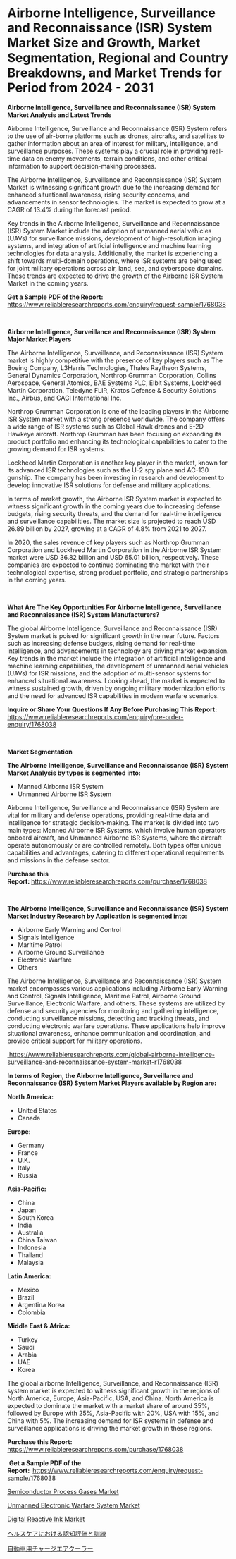 <p><h1>Airborne Intelligence, Surveillance and Reconnaissance (ISR) System Market Size and Growth, Market Segmentation, Regional and Country Breakdowns, and Market Trends for Period from 2024 -  2031</h1></p><p><strong>Airborne Intelligence, Surveillance and Reconnaissance (ISR) System Market Analysis and Latest Trends</strong></p>
<p><p>Airborne Intelligence, Surveillance and Reconnaissance (ISR) System refers to the use of air-borne platforms such as drones, aircrafts, and satellites to gather information about an area of interest for military, intelligence, and surveillance purposes. These systems play a crucial role in providing real-time data on enemy movements, terrain conditions, and other critical information to support decision-making processes.</p><p>The Airborne Intelligence, Surveillance and Reconnaissance (ISR) System Market is witnessing significant growth due to the increasing demand for enhanced situational awareness, rising security concerns, and advancements in sensor technologies. The market is expected to grow at a CAGR of 13.4% during the forecast period.</p><p>Key trends in the Airborne Intelligence, Surveillance and Reconnaissance (ISR) System Market include the adoption of unmanned aerial vehicles (UAVs) for surveillance missions, development of high-resolution imaging systems, and integration of artificial intelligence and machine learning technologies for data analysis. Additionally, the market is experiencing a shift towards multi-domain operations, where ISR systems are being used for joint military operations across air, land, sea, and cyberspace domains. These trends are expected to drive the growth of the Airborne ISR System Market in the coming years.</p></p>
<p><strong>Get a Sample PDF of the Report:&nbsp;</strong> <a href="https://www.reliableresearchreports.com/enquiry/request-sample/1768038">https://www.reliableresearchreports.com/enquiry/request-sample/1768038</a></p>
<p>&nbsp;</p>
<p><strong>Airborne Intelligence, Surveillance and Reconnaissance (ISR) System Major Market Players</strong></p>
<p><p>The Airborne Intelligence, Surveillance, and Reconnaissance (ISR) System market is highly competitive with the presence of key players such as The Boeing Company, L3Harris Technologies, Thales Raytheon Systems, General Dynamics Corporation, Northrop Grumman Corporation, Collins Aerospace, General Atomics, BAE Systems PLC, Elbit Systems, Lockheed Martin Corporation, Teledyne FLIR, Kratos Defense & Security Solutions Inc., Airbus, and CACI International Inc.</p><p>Northrop Grumman Corporation is one of the leading players in the Airborne ISR System market with a strong presence worldwide. The company offers a wide range of ISR systems such as Global Hawk drones and E-2D Hawkeye aircraft. Northrop Grumman has been focusing on expanding its product portfolio and enhancing its technological capabilities to cater to the growing demand for ISR systems.</p><p>Lockheed Martin Corporation is another key player in the market, known for its advanced ISR technologies such as the U-2 spy plane and AC-130 gunship. The company has been investing in research and development to develop innovative ISR solutions for defense and military applications.</p><p>In terms of market growth, the Airborne ISR System market is expected to witness significant growth in the coming years due to increasing defense budgets, rising security threats, and the demand for real-time intelligence and surveillance capabilities. The market size is projected to reach USD 26.89 billion by 2027, growing at a CAGR of 4.8% from 2021 to 2027.</p><p>In 2020, the sales revenue of key players such as Northrop Grumman Corporation and Lockheed Martin Corporation in the Airborne ISR System market were USD 36.82 billion and USD 65.01 billion, respectively. These companies are expected to continue dominating the market with their technological expertise, strong product portfolio, and strategic partnerships in the coming years.</p></p>
<p>&nbsp;</p>
<p><strong>What Are The Key Opportunities For Airborne Intelligence, Surveillance and Reconnaissance (ISR) System Manufacturers?</strong></p>
<p><p>The global Airborne Intelligence, Surveillance and Reconnaissance (ISR) System market is poised for significant growth in the near future. Factors such as increasing defense budgets, rising demand for real-time intelligence, and advancements in technology are driving market expansion. Key trends in the market include the integration of artificial intelligence and machine learning capabilities, the development of unmanned aerial vehicles (UAVs) for ISR missions, and the adoption of multi-sensor systems for enhanced situational awareness. Looking ahead, the market is expected to witness sustained growth, driven by ongoing military modernization efforts and the need for advanced ISR capabilities in modern warfare scenarios.</p></p>
<p><strong>Inquire or Share Your Questions If Any Before Purchasing This Report:</strong> <a href="https://www.reliableresearchreports.com/enquiry/pre-order-enquiry/1768038">https://www.reliableresearchreports.com/enquiry/pre-order-enquiry/1768038</a></p>
<p>&nbsp;</p>
<p><strong>Market Segmentation</strong></p>
<p><strong>The Airborne Intelligence, Surveillance and Reconnaissance (ISR) System Market Analysis by types is segmented into:</strong></p>
<p><ul><li>Manned Airborne ISR System</li><li>Unmanned Airborne ISR System</li></ul></p>
<p><p>Airborne Intelligence, Surveillance and Reconnaissance (ISR) System are vital for military and defense operations, providing real-time data and intelligence for strategic decision-making. The market is divided into two main types: Manned Airborne ISR Systems, which involve human operators onboard aircraft, and Unmanned Airborne ISR Systems, where the aircraft operate autonomously or are controlled remotely. Both types offer unique capabilities and advantages, catering to different operational requirements and missions in the defense sector.</p></p>
<p><strong>Purchase this Report:&nbsp;</strong><a href="https://www.reliableresearchreports.com/purchase/1768038">https://www.reliableresearchreports.com/purchase/1768038</a></p>
<p>&nbsp;</p>
<p><strong>The Airborne Intelligence, Surveillance and Reconnaissance (ISR) System Market Industry Research by Application is segmented into:</strong></p>
<p><ul><li>Airborne Early Warning and Control</li><li>Signals Intelligence</li><li>Maritime Patrol</li><li>Airborne Ground Surveillance</li><li>Electronic Warfare</li><li>Others</li></ul></p>
<p><p>The Airborne Intelligence, Surveillance and Reconnaissance (ISR) System market encompasses various applications including Airborne Early Warning and Control, Signals Intelligence, Maritime Patrol, Airborne Ground Surveillance, Electronic Warfare, and others. These systems are utilized by defense and security agencies for monitoring and gathering intelligence, conducting surveillance missions, detecting and tracking threats, and conducting electronic warfare operations. These applications help improve situational awareness, enhance communication and coordination, and provide critical support for military operations.</p></p>
<p><a href="https://www.reliableresearchreports.com/global-airborne-intelligence-surveillance-and-reconnaissance-system-market-r1768038">&nbsp;https://www.reliableresearchreports.com/global-airborne-intelligence-surveillance-and-reconnaissance-system-market-r1768038</a></p>
<p><strong>In terms of Region, the Airborne Intelligence, Surveillance and Reconnaissance (ISR) System Market Players available by Region are:</strong></p>
<p>
    <p> <strong> North America: </strong>
        <ul>
            <li>United States</li>
            <li>Canada</li>
        </ul>
        </p> 
    <p> <strong> Europe: </strong>
        <ul>
            <li>Germany</li>
            <li>France</li>
            <li>U.K.</li>
            <li>Italy</li>
            <li>Russia</li>
        </ul>
        </p> 
    <p> <strong> Asia-Pacific: </strong>
        <ul>
            <li>China</li>
            <li>Japan</li>
            <li>South Korea</li>
            <li>India</li>
            <li>Australia</li>
            <li>China Taiwan</li>
            <li>Indonesia</li>
            <li>Thailand</li>
            <li>Malaysia</li>
        </ul>
        </p> 
    <p> <strong> Latin America: </strong>
        <ul>
            <li>Mexico</li>
            <li>Brazil</li>
            <li>Argentina Korea</li>
            <li>Colombia</li>
        </ul>
        </p> 
    <p> <strong> Middle East & Africa: </strong>
        <ul>
            <li>Turkey</li>
            <li>Saudi</li>
            <li>Arabia</li>
            <li>UAE</li>
            <li>Korea</li>
        </ul>
    </p>
    </p>
<p><p>The global airborne Intelligence, Surveillance, and Reconnaissance (ISR) system market is expected to witness significant growth in the regions of North America, Europe, Asia-Pacific, USA, and China. North America is expected to dominate the market with a market share of around 35%, followed by Europe with 25%, Asia-Pacific with 20%, USA with 15%, and China with 5%. The increasing demand for ISR systems in defense and surveillance applications is driving the market growth in these regions.</p></p>
<p><strong>Purchase this Report: </strong><a href="https://www.reliableresearchreports.com/purchase/1768038">https://www.reliableresearchreports.com/purchase/1768038</a></p>
<p>&nbsp;<strong>Get a Sample PDF of the Report:&nbsp;&nbsp;</strong><a href="https://www.reliableresearchreports.com/enquiry/request-sample/1768038">https://www.reliableresearchreports.com/enquiry/request-sample/1768038</a></p>
<p><strong></strong></p>
<p><p><a href="https://issuu.com/reportprime-2/docs/semiconductor-process-gases-market-size-2030.pptx">Semiconductor Process Gases Market</a></p><p><a href="https://github.com/Sherrillcrooksxa8i18ucf2m/Market-Research-Report-List-2/blob/main/unmanned-electronic-warfare-system-market.md">Unmanned Electronic Warfare System Market</a></p><p><a href="https://military-diascia-e68.notion.site/Digital-Reactive-Ink-Market-Competitive-Analysis-Market-Trends-and-Forecast-to-2031-cf6a436b977f41b1b0a4764ee0184728">Digital Reactive Ink Market</a></p><p><a href="https://github.com/charm854/Market-Research-Report-List-1/blob/main/189794940306.md">ヘルスケアにおける認知評価と訓練</a></p><p><a href="https://github.com/LeanneBruen2023/Market-Research-Report-List-1/blob/main/503931840305.md">自動車用チャージエアクーラー</a></p></p>
